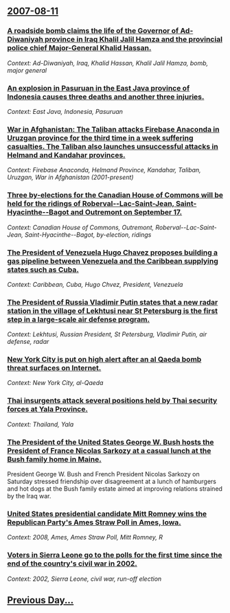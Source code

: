 ## [2007-08-11](/news/2007/08/11/index.md)

### [ A roadside bomb claims the life of the Governor of Ad-Diwaniyah province in Iraq Khalil Jalil Hamza and the provincial police chief Major-General Khalid Hassan. ](/news/2007/08/11/a-roadside-bomb-claims-the-life-of-the-governor-of-ad-diwaniyah-province-in-iraq-khalil-jalil-hamza-and-the-provincial-police-chief-major-g.md)
_Context: Ad-Diwaniyah, Iraq, Khalid Hassan, Khalil Jalil Hamza, bomb, major general_

### [ An explosion in Pasuruan in the East Java province of Indonesia causes three deaths and another three injuries. ](/news/2007/08/11/an-explosion-in-pasuruan-in-the-east-java-province-of-indonesia-causes-three-deaths-and-another-three-injuries.md)
_Context: East Java, Indonesia, Pasuruan_

### [ War in Afghanistan:  The Taliban attacks Firebase Anaconda in Uruzgan province for the third time in a week suffering casualties. The Taliban also launches unsuccessful attacks in Helmand and Kandahar provinces. ](/news/2007/08/11/war-in-afghanistan-p-the-taliban-attacks-firebase-anaconda-in-uruzgan-province-for-the-third-time-in-a-week-suffering-casualties-the-tali.md)
_Context: Firebase Anaconda, Helmand Province, Kandahar, Taliban, Uruzgan, War in Afghanistan (2001-present)_

### [ Three by-elections for the Canadian House of Commons will be held for the ridings of Roberval--Lac-Saint-Jean, Saint-Hyacinthe--Bagot and Outremont on September 17. ](/news/2007/08/11/three-by-elections-for-the-canadian-house-of-commons-will-be-held-for-the-ridings-of-robervalalac-saint-jean-saint-hyacintheabagot-and.md)
_Context: Canadian House of Commons, Outremont, Roberval--Lac-Saint-Jean, Saint-Hyacinthe--Bagot, by-election, ridings_

### [ The President of Venezuela Hugo Chavez proposes building a gas pipeline between Venezuela and the Caribbean supplying states such as Cuba. ](/news/2007/08/11/the-president-of-venezuela-hugo-chavez-proposes-building-a-gas-pipeline-between-venezuela-and-the-caribbean-supplying-states-such-as-cuba.md)
_Context: Caribbean, Cuba, Hugo Chvez, President, Venezuela_

### [ The President of Russia Vladimir Putin states that a new radar station in the village of Lekhtusi near St Petersburg is the first step in a large-scale air defense program. ](/news/2007/08/11/the-president-of-russia-vladimir-putin-states-that-a-new-radar-station-in-the-village-of-lekhtusi-near-st-petersburg-is-the-first-step-in-a.md)
_Context: Lekhtusi, Russian President, St Petersburg, Vladimir Putin, air defense, radar_

### [ New York City is put on high alert after an al Qaeda bomb threat surfaces on Internet. ](/news/2007/08/11/new-york-city-is-put-on-high-alert-after-an-al-qaeda-bomb-threat-surfaces-on-internet.md)
_Context: New York City, al-Qaeda_

### [ Thai insurgents attack several positions held by Thai security forces at Yala Province. ](/news/2007/08/11/thai-insurgents-attack-several-positions-held-by-thai-security-forces-at-yala-province.md)
_Context: Thailand, Yala_

### [ The President of the United States George W. Bush hosts the President of France Nicolas Sarkozy at a casual lunch at the Bush family home in Maine. ](/news/2007/08/11/the-president-of-the-united-states-george-w-bush-hosts-the-president-of-france-nicolas-sarkozy-at-a-casual-lunch-at-the-bush-family-home-i.md)
President George W. Bush and French President Nicolas Sarkozy on Saturday stressed friendship over disagreement at a lunch of hamburgers and hot dogs at the Bush family estate aimed at improving relations strained by the Iraq war.

### [ United States presidential candidate Mitt Romney wins the Republican Party's Ames Straw Poll in Ames, Iowa. ](/news/2007/08/11/united-states-presidential-candidate-mitt-romney-wins-the-republican-party-s-ames-straw-poll-in-ames-iowa.md)
_Context: 2008, Ames, Ames Straw Poll, Mitt Romney, R_

### [ Voters in Sierra Leone go to the polls for the first time since the end of the country's civil war in 2002. ](/news/2007/08/11/voters-in-sierra-leone-go-to-the-polls-for-the-first-time-since-the-end-of-the-country-s-civil-war-in-2002.md)
_Context: 2002, Sierra Leone, civil war, run-off election_

## [Previous Day...](/news/2007/08/10/index.md)


